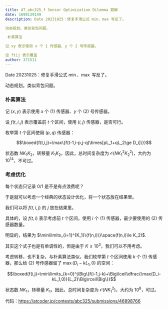 ```yaml
---
title: AT_abc325_f Sensor Optimization Dilemma 题解
date: 1698139149
description: Date 20231025：修复手滑公式 min、max 写反了。

动态规划。类似背包问题。

 朴素算法

记 xy 表示使用 x 个 1 传感器、y 个 2 号传感器。

设 ftij 表示覆盖
author: 371511
---
```


Date 20231025：修复手滑公式 $\min$、$\max$ 写反了。

动态规划。类似背包问题。

### 朴素算法

记 $(x,y)$ 表示使用 $x$ 个 (1) 传感器、$y$ 个 (2) 号传感器。

设 $f(t,i,j)$ 表示覆盖前 $t$ 个区间，使用 $(i,j)$ 传感器，是否可行。

枚举第 $t$ 个区间使用 $(p,q)$ 传感器：

$$\boxed{f(t,i,j)=\max\{f(t-1,i-p,j-q)\times[pL_1+qL_2\ge D_i]\}}$$

状态数 $NK_1K_2$，转移量 $K_1K_2$，因此，总时间复杂度为 $\mathcal{O}(N{K_1}^2{K_2}^2)$，大约为 $10^{14}$，不可过。

### 考虑优化

每个状态只记录 $0/1$ 是不是有点浪费呢？

于是就可以考虑一个经典的状态设计优化，将一个状态放在结果里。

我们可以将 $f(t,i,j)$ 的 $j$ 放在结果里。

具体的，设 $f(t,i)$ 表示考虑前 $t$ 个区间，使用 $i$ 个 (1) 传感器，最少要使用的 (2) 传感器数量。

明显的，结果为 $\min\limits_{i=1}^{K_1}\{f(n,i)\}\space(f(n,i)\le K_2)$.

其实这个式子也是有单调性的，但是由于 $K\le10^3$，我们可以不用考虑。

考虑转移，也不复杂，与朴素算法类似，我们枚举第 $t$ 个区间使用 $k$ 个 $(1)$ 传感器，那么给 $(2)$ 号传感器留了 $\max(D_i-kL_1,0)$ 的空间：

$$\boxed{f(i,j)=\min\limits_{k=0}^j\Big\{f(i-1,j-k)+\Big\lceil\dfrac{\max(D_i-kL_1,0)}{L_2}\Big\rceil\Big\}}$$

状态数 $NK_1$，转移量 $K_1$，因此，总时间复杂度为 $\mathcal{O}(N{K_1}^2)$，大约为 $10^8$，可过。

代码：<https://atcoder.jp/contests/abc325/submissions/46898766>

